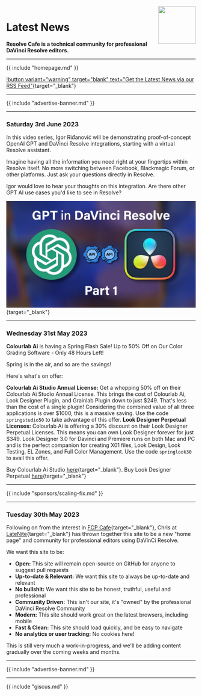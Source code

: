 <img src="https://resolve.cafe/static/resolvecafe.png" align="right" style="width: 100px !important; height: 100px !important;" />

# Latest News

**Resolve Cafe is a technical community for professional DaVinci Resolve editors.**

---

{{ include "homepage.md" }}

[!button variant="warning" target="blank" text="Get the Latest News via our RSS Feed"](https://resolve.cafe/rss.xml){target="_blank"}

---

{{ include "advertise-banner.md" }}

---

### Saturday 3rd June 2023

In this video series, Igor Riđanović will be demonstrating proof-of-concept OpenAI GPT and DaVinci Resolve integrations, starting with a virtual Resolve assistant.

Imagine having all the information you need right at your fingertips within Resolve itself. No more switching between Facebook, Blackmagic Forum, or other platforms. Just ask your questions directly in Resolve.

Igor would love to hear your thoughts on this integration. Are there other GPT AI use cases you'd like to see in Resolve?

[![](/static/resolve-chatgpt.jpg)](https://www.youtube.com/watch?v=p9wJcn8mGGs){target="_blank"}

---

### Wednesday 31st May 2023

**Colourlab Ai** is having a Spring Flash Sale! Up to 50% Off on Our Color Grading Software - Only 48 Hours Left!

Spring is in the air, and so are the savings!

Here's what's on offer:

**Colourlab Ai Studio Annual License:** Get a whopping 50% off on their Colourlab Ai Studio Annual License. This brings the cost of Colourlab Ai, Look Designer Plugin, and Grainlab Plugin down to just $249. That's less than the cost of a single plugin! Considering the combined value of all three applications is over $1000, this is a massive saving. Use the code `springstudio50` to take advantage of this offer.
**Look Designer Perpetual Licenses:** Colourlab Ai is offering a 30% discount on their Look Designer Perpetual Licenses. This means you can own Look Designer forever for just $349. Look Designer 3.0 for Davinci and Premiere runs on both Mac and PC and is the perfect companion for creating X01 files, Look Design, Look Testing, EL Zones, and Full Color Management. Use the code `springlook30` to avail this offer.

Buy Colourlab Ai Studio [here](https://colourlab.ai/colourlab-ai-studio-2-yearly/){target="_blank"}.
Buy Look Designer Perpetual [here](https://colourlab.ai/look-designer-resolve-perpetual/){target="_blank"}

---

{{ include "sponsors/scaling-fix.md" }}

---

### Tuesday 30th May 2023

Following on from the interest in [FCP Cafe](https://fcp.cafe){target="_blank"}, Chris at [LateNite](https://latenitefilms.com/technology/){target="_blank"} has thrown together this site to be a new "home page" and community for professional editors using DaVinCi Resolve.

We want this site to be:

- **Open:** This site will remain open-source on GitHub for anyone to suggest pull requests
- **Up-to-date & Relevant:** We want this site to always be up-to-date and relevant
- **No bullshit:** We want this site to be honest, truthful, useful and professional
- **Community Driven:** This isn't our site, it's "owned" by the professional DaVinci Resolve Community
- **Modern:** This site should work great on the latest browsers, including mobile
- **Fast & Clean:** This site should load quickly, and be easy to navigate
- **No analytics or user tracking:** No cookies here!

This is still very much a work-in-progress, and we'll be adding content gradually over the coming weeks and months.

---

{{ include "advertise-banner.md" }}

---

{{ include "giscus.md" }}